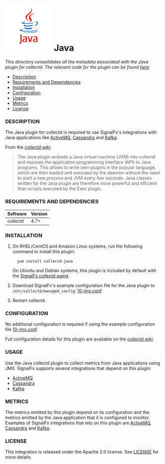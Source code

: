 # ![](./img/integrations_java.png) Java

_This directory consolidates all the metadata associated with the Java plugin for collectd. The relevant code for the plugin can be found [here](https://github.com/signalfx/collectd/blob/master/src/java.c)_

- [Description](#description)
- [Requirements and Dependencies](#requirements-and-dependencies)
- [Installation](#installation)
- [Configuration](#configuration)
- [Usage](#usage)
- [Metrics](#metrics)
- [License](#license)

### DESCRIPTION

The Java plugin for collectd is required to use SignalFx's integrations with Java applications like [ActiveMQ](https://github.com/signalfx/integrations/tree/master/collectd-activemq)[](sfx_link:collectd-activemq), [Cassandra](https://github.com/signalfx/integrations/tree/master/collectd-cassandra)[](sfx_link:collectd-cassandra) and [Kafka](https://github.com/signalfx/integrations/tree/master/collectd-kafka)[](sfx_link:collectd-kafka).

From the [collectd wiki](https://collectd.org/wiki/index.php/Plugin:Java):

> The Java plugin embeds a Java virtual machine (JVM) into collectd and exposes the application programming interface (API) to Java programs. This allows to write own plugins in the popular language, which are then loaded and executed by the daemon without the need to start a new process and JVM every few seconds. Java classes written for the Java plugin are therefore more powerful and efficient than scripts executed by the Exec plugin.

### REQUIREMENTS AND DEPENDENCIES

| Software  | Version        |
|-----------|----------------|
| collectd  | 4.7+ |

### INSTALLATION

1. On RHEL/CentOS and Amazon Linux systems, run the following command to install this plugin:

         yum install collectd-java
         
    On Ubuntu and Debian systems, this plugin is included by default with the [SignalFx collectd agent](https://github.com/signalfx/integrations/tree/master/collectd)[](sfx_link:sfxcollectd). 

1. Download SignalFx's example configuration file for the Java plugin to `/etc/collectd/managed_config`: [10-jmx.conf](https://github.com/signalfx/integrations/blob/master/collectd-java/10-jmx.conf)

1. Restart collectd. 

### CONFIGURATION

No additional configuration is required if using the example configuration file [10-jmx.conf](./10-jmx.conf).

Full configuration details for this plugin are available on the [collectd wiki](https://collectd.org/wiki/index.php/Plugin:Java).

### USAGE

Use the Java collectd plugin to collect metrics from Java applications using JMX. SignalFx supports several integrations that depend on this plugin:

* [ActiveMQ](https://github.com/signalfx/integrations/tree/master/collectd-activemq)<!-- sfx_link:collectd-activemq --> 
* [Cassandra](https://github.com/signalfx/integrations/tree/master/collectd-cassandra)<!-- sfx_link:collectd-cassandra -->
* [Kafka](https://github.com/signalfx/integrations/tree/master/collectd-kafka)<!-- sfx_link:collectd-kafka -->

### METRICS

The metrics emitted by this plugin depend on its configuration and the metrics emitted by the Java application that it is configured to monitor. Examples of SignalFx integrations that rely on this plugin are [ActiveMQ](https://github.com/signalfx/integrations/tree/master/collectd-activemq)[](sfx_link:collectd-activemq), [Cassandra](https://github.com/signalfx/integrations/tree/master/collectd-cassandra)[](sfx_link:collectd-cassandra) and [Kafka](https://github.com/signalfx/integrations/tree/master/collectd-kafka)[](sfx_link:collectd-kafka).

### LICENSE

This integration is released under the Apache 2.0 license. See [LICENSE](./LICENSE) for more details.
